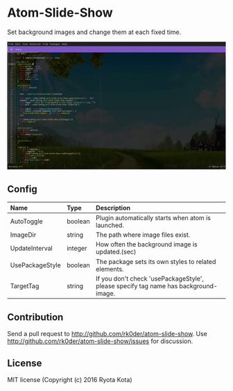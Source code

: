 # Atom-Slide-Show

Set background images and change them at each fixed time.

![A screenshot of atom-slide-show](resources/slideshow.gif)

## Config

| Name | Type | Description |
|:-----|:-----|:------------|
| AutoToggle | boolean | Plugin automatically starts when atom is launched. |
| ImageDir | string | The path where image files exist. |
| UpdateInterval | integer | How often the background image is updated.(sec) |
| UsePackageStyle | boolean | The package sets its own styles to related elements. |
| TargetTag | string | If you don't check 'usePackageStyle', please specify tag name has background-image. |

## Contribution
Send a pull request to http://github.com/rk0der/atom-slide-show. Use http://github.com/rk0der/atom-slide-show/issues for discussion.

## License
MIT license (Copyright (c) 2016 Ryota Kota)

